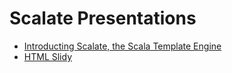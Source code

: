 # Scalate Presentations

* [Introducting Scalate, the Scala Template Engine](scalate)
* [HTML Slidy](slidy.html)
